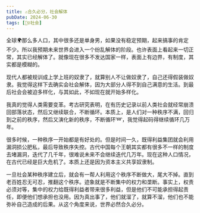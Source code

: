 ```yaml
---
title: ⚠️合久必分，社会解体
pubDate: 2024-06-30
tags: [👯‍♀️社会]
---
```


全球🌍那么多人口，其中很多还是单身男，如果没有稳定预期，起来搞事的肯定不少。所以我预期未来世界会进入一个纷乱解体的阶段。也许表面上看起来一切正常，其实已经解体了。就像现在很多不发达国家一样，表面上有边界，有制度，其实都是模糊的。

现代人都被规训成上学上班的奴隶了，就算别人不让做奴隶了，自己还得假装做奴隶。我觉得这样下去确实会社会解体，因为大部分人得不到自己满意的生活。到最后社会会被迫多样化，与其如此，不如现在就开始多样化。

我真的觉得人类需要变革。考古研究表明，在有历史记录以前人类社会就经常崩溃回部落状态，然后又继续联合，不断循环。本质上，是人们对一种秩序不满，回归到之前的秩序，然后又演化新的秩序，不断循环➿，我觉得起码得继续循环几万年。

很多时候，一种秩序一开始都是有好处的。但是时间一久，既得利益集团就会利用漏洞损公肥私，最后导致秩序失控。古代中国每个王朝其实都有很多不一样的制度去堵漏洞，迭代了几千年，很难说未来不会继续迭代几万年。现在这种人口情况，在古代已经是巨大危机了。本质上还是因为资本主义共享奴隶制。

一旦社会某种秩序建立后，就会有一帮人利用这个秩序不断做大，尾大不掉。直到老百姓忍无可忍，推翻这个秩序。迹象就是不断集中的权力和垄断。事实上，权责必须对等，集中的权力给既得利益者带来很多利益，但是他们不可能承担得起责任，即便他们想承担也没用。因为真出事了，他们就溜了，就算不溜，他们也不能弥补自己造成的后果。从这个角度来说，世界必然合久必分。
